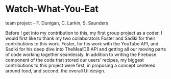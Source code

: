# Watch-What-You-Eat
team project - F. Dunigan, C. Larkin, S. Saunders

Before I get into my contribution to this, my first group project as a coder, I would first like to thank my two collaborators Foster and Sadiki for their contributions to this work. Foster, for his work with the YouTube API, and Sadiki for his deep dive into TheMealDB API and getting all our moving parts of code working together seamlessly. In addition to writing the Firebase component of the code that stored our users' recipes, my biggest contributions to this project were first, in proposing a concept centered around food, and second, the overall UI design. 
